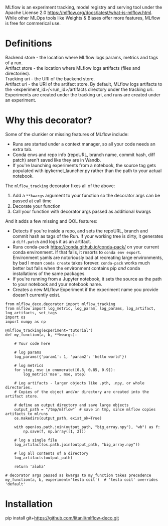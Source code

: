 MLflow is an experiment tracking, model registry and serving tool under the Apache License 2.0 https://mlflow.org/docs/latest/what-is-mlflow.html. While other MLOps tools like Weights & Biases offer more features, MLflow is free for commerical use.

# Definitions
Backend store - the location where MLflow logs params, metrics and tags of a run.<br>
Artifact store - the location where MLflow logs artifacts (files and directories).<br>
Tracking uri - the URI of the backend store.<br>
Artifact uri - the URI of the artifact store. By default, MLflow logs artifacts to the <experiment_id>/<run_id>/artifacts directory under the tracking uri.<br>
Experiments are created under the tracking uri, and runs are created under an experiment.<br>

# Why this decorator?
Some of the clunkier or missing features of MLflow include:
- Runs are started under a context manager, so all your code needs an extra tab.
- Conda envs and repo info (repoURL, branch name, commit hash, diff patch) aren't saved like they are in Wandb.
- If you're launching experiments from a notebook, the source tag gets populated with ipykernel_launcher.py rather than the path to your actual notebook.

The `mlflow_tracking` decorator fixes all of the above:
1. Add a `**kwargs` argument to your function so the decorator args can be passed at call time
2. Decorate your function
3. Call your function with decorator args passed as additional kwargs


And it adds a few missing and QOL features:

- Detects if you're inside a repo, and sets the repoURL, branch and commit hash as tags of the Run. If your working tree is dirty, it generates a `diff.patch` and logs it as an artifact.
- Runs conda-pack https://conda.github.io/conda-pack/ on your current conda environment. If that fails, it resorts to `conda env export`. Environment yamls are notoriously bad at recreating large environments, by bad I mean `conda create` takes forever. `conda-pack` works much better but fails when the environment contains pip _and_ conda installations of the same packages.
- If you're running from a Jupyter notebook, it sets the source as the path to your notebook and your notebook name.
- Creates a new MLflow Experiment if the experiment name you provide doesn't currently exist.

```
from mlflow_deco.decorator import mlflow_tracking
from mlflow import log_metric, log_param, log_params, log_artifact, log_artifacts, set_tags
import os
import numpy as np

@mlflow_tracking(experiment='tutorial')
def my_function(a, b, **kwargs):

    # Your code here

    # log params
    log_params({'param1': 1, 'param2': 'hello world'})

    # log metrics
    for step, mse in enumerate([0.8, 0.85, 0.9]):
        log_metric('mse', mse, step)

    # Log artifacts - larger objects like .pth, .npy, or whole directories.
    # Copies of the object and/or directory are created into the artifact store.

    # define an output directory and save large objects
    output_path = "/tmp/mlflow"  # save in tmp, since mlflow copies artifacts to mlruns
    os.makedirs(output_path, exist_ok=True)

    with open(os.path.join(output_path, "big_array.npy"), "wb") as f:
        np.save(f, np.array([1, 2]))

    # log a single file
    log_artifact(os.path.join(output_path, "big_array.npy"))

    # log all contents of a directory
    log_artifacts(output_path)

    return 'aloha'

# decorator args passed as kwargs to my_function takes precedence
my_function(a, b, experiment='tesla coil')  # 'tesla coil' overrides 'default'
```




# Installation
pip install git+https://github.com/litanli/mlflow-deco.git




